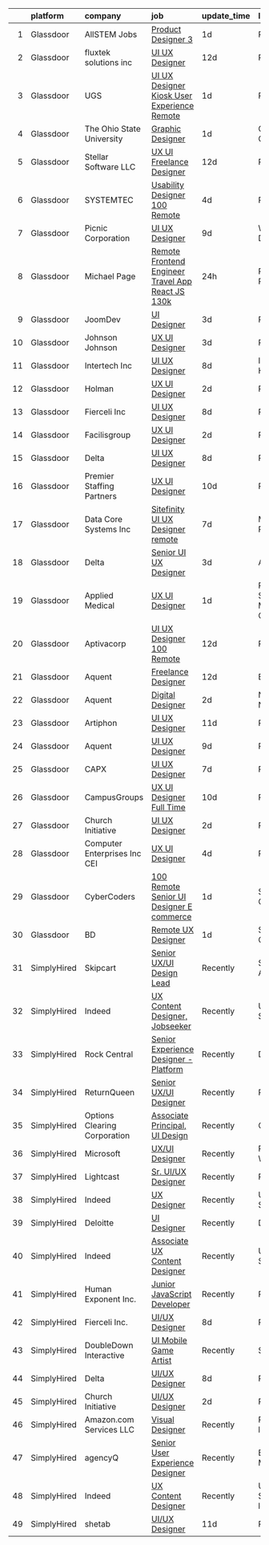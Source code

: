 

|    | platform    | company                         | job                                                                                                                                                                                                                                                                                                                                                                                                                                                                                                                                                                                                                                                                                                                                                                                                                                                                                                                                                                                                                                                                                                                                                                                                                                                                                                                                                                                                                                                          | update_time   | location                   |
|---:|:------------|:--------------------------------|:-------------------------------------------------------------------------------------------------------------------------------------------------------------------------------------------------------------------------------------------------------------------------------------------------------------------------------------------------------------------------------------------------------------------------------------------------------------------------------------------------------------------------------------------------------------------------------------------------------------------------------------------------------------------------------------------------------------------------------------------------------------------------------------------------------------------------------------------------------------------------------------------------------------------------------------------------------------------------------------------------------------------------------------------------------------------------------------------------------------------------------------------------------------------------------------------------------------------------------------------------------------------------------------------------------------------------------------------------------------------------------------------------------------------------------------------------------------|:--------------|:---------------------------|
|  1 | Glassdoor   | AllSTEM   Jobs                  | [Product Designer 3](https://www.glassdoor.com/partner/jobListing.htm?pos=112&ao=1110586&s=58&guid=00000181c2d46dca8a55b51a5492f0be&src=GD_JOB_AD&t=SR&vt=w&ea=1&cs=1_359182ae&cb=1656831110980&jobListingId=1007977969694&cpc=2F9DD8B511C89582&jrtk=3-0-1g71d8rfmkbn0801-1g71d8rg4joqf800-57bcb1dfe1d53da1--6NYlbfkN0AiZrMnqxUjvkrH1BfCsd59OntStyTxBw0I9DVEtrwMU-Xib5p3Gpn3ReCnuNJAbQNtjNCBA5XoRLFRHdJtH1luIjcdkie0603Ikcg7_rD-_hALVeN81Lys8cQQ1EOcGxSJpHVzaq0ijmFcZqMGZL-ZLtg2jbgxI7UxPeaHyOSyilnKC3bZqX8mhCsoPvND274zAmyNVp7Yfz4gPORCJ5mlacFjjUFsamhLn8NZArLtMe-GrTEnEn-6g0kIdjHVbMhl1MivgiC6op_wtgt46gyuHVFmD-aT3WnZrfCIKma6iPsu56ABMjWeDCCOdt8NaFpQiuwUY-zNe_0jRAGQdHhI81biW2fJrOXFN4CE3t-WvI9o7W-ITSj2L0KhvoQwFyMNZCVylO1W2Vz1iV-FoqiZIZoqM6fojZmAtTEb4-d5dkKxIrNttrOoOtdyQijErOrDRt4R6YxRuGbwL-VymRkg35MpEyu0XDN728Jw4hmwWHKbbE_fCOoeWrjhi_GJU54edoQoni7E3JPEaapPlWBE)                                                                                                                                                                                                                                                                                                                                                                                                                                                                                                                                                                                | 1d            | Remote                     |
|  2 | Glassdoor   | fluxtek solutions inc           | [UI UX Designer](https://www.glassdoor.com/partner/jobListing.htm?pos=123&ao=1136043&s=58&guid=00000181c2d46dca8a55b51a5492f0be&src=GD_JOB_AD&t=SR&vt=w&ea=1&cs=1_47b9a7aa&cb=1656831110981&jobListingId=1007951938642&jrtk=3-0-1g71d8rfmkbn0801-1g71d8rg4joqf800-bce5c82171eda4bf-)                                                                                                                                                                                                                                                                                                                                                                                                                                                                                                                                                                                                                                                                                                                                                                                                                                                                                                                                                                                                                                                                                                                                                                         | 12d           | Remote                     |
|  3 | Glassdoor   | UGS                             | [UI UX Designer  Kiosk User Experience  Remote ](https://www.glassdoor.com/partner/jobListing.htm?pos=111&ao=1110586&s=58&guid=00000181c2d46dca8a55b51a5492f0be&src=GD_JOB_AD&t=SR&vt=w&ea=1&cs=1_dc12c117&cb=1656831110980&jobListingId=1007977267676&cpc=AF770993EC679D41&jrtk=3-0-1g71d8rfmkbn0801-1g71d8rg4joqf800-5ef6f03599c90f60--6NYlbfkN0BrSGnOzXdaIaIVgEHygRMMef6rEkxaFBiJYWZG8Sxh_gkTM4KEV5tRyZj7KslSKlyyw-gx81fh60rzf10xQLyJyZm93O_8m_6xnHeZZ8i568p_Fj9ZLCYycP-jydT6H_jkhE_bNISi2PZmqoIyx6H5Ti-3COZs1ZyEZNQpv2ddzJ3IXOFv8lYOzimHPEiefZP4xP1kQdV3_XqZi3Pebbw_Pz0zYy3hzFiw8_kTK3t3Jz9qVt-fxAyJQOAVCDeIRth9WJk4AfJInrPGsHZWVzwk2TCDd8jJ0Dr_QTljeiiwmrpKDnmyKP2kGz8l8XZvSL-LWfZc0HfeMj0PITFpPUQ9UsLTyCfrvduSyHncM9lBjzRMrIsXkgTpgUZH0xBp84WRv_FvKMfoRXCtiMt4hkfPQ1pLsixyDhiubtqQipGs-rI7tBPOCf9i9tAs63SlQPs6a66DyLuFm2Z-aNzSM3oMuz792-OocW1duS7jKubxKdA2t4NqOqLefrm8Pg7Qwog%3D)                                                                                                                                                                                                                                                                                                                                                                                                                                                                                                                                                                      | 1d            | Remote                     |
|  4 | Glassdoor   | The Ohio State University       | [Graphic Designer](https://www.glassdoor.com/partner/jobListing.htm?pos=128&ao=1136043&s=58&guid=00000181c2d46dca8a55b51a5492f0be&src=GD_JOB_AD&t=SR&vt=w&cs=1_32962e56&cb=1656831110981&jobListingId=1007976619780&jrtk=3-0-1g71d8rfmkbn0801-1g71d8rg4joqf800-ca410f61a482518f-)                                                                                                                                                                                                                                                                                                                                                                                                                                                                                                                                                                                                                                                                                                                                                                                                                                                                                                                                                                                                                                                                                                                                                                            | 1d            | Columbus, OH               |
|  5 | Glassdoor   | Stellar Software  LLC           | [UX UI Freelance Designer](https://www.glassdoor.com/partner/jobListing.htm?pos=103&ao=1110586&s=58&guid=00000181c2d46dca8a55b51a5492f0be&src=GD_JOB_AD&t=SR&vt=w&ea=1&cs=1_21c5455c&cb=1656831110978&jobListingId=1007952576276&cpc=56C4EA4A1A191A49&jrtk=3-0-1g71d8rfmkbn0801-1g71d8rg4joqf800-0eefe25d2b1f7dc5--6NYlbfkN0Ag7T5ST3ToIM5SK6lOY2rFzHbgRvuI6EMUSvvS0odH9JpLNm8vkQ1TWpcn0o2QYP59qNT-uG9FWbkUtyMUZIbg_ZSbtBg-7w-AYJoZxzgKyq3Wps8C_W0e-NpDbyTs-trGtysh5Oy1bP51tfzFZQJIiNKepKy_D0xAp1bcWkSJm--6NxN_349w9-uFQSz73k4Sir9uV9qW9CqjCvlKFzWSehH6lRwhoFxDlsxgLnGB9yZtobFgTe1E69uhWc03SERKQQMNtQeHeQALBGlOR39Raxagnzj8ipJLkUwynLjA3hhMs8ywGqYyJHXf6e0b0wTqmYSC8AXzQOTABQU2vF9miqCck1YFRoShDiOoJurmoKGQNtB1ggeP1J9Utxha4XhtS39lS-9nnktMJovVldM8KfuwrfsYUn2bcSCuOfp1INuqquvqilOMG8h-pG0EIlAmrxN4njNTQf889yWp6J_B)                                                                                                                                                                                                                                                                                                                                                                                                                                                                                                                                                                                                                                          | 12d           | Remote                     |
|  6 | Glassdoor   | SYSTEMTEC                       | [Usability Designer  100  Remote](https://www.glassdoor.com/partner/jobListing.htm?pos=110&ao=1110586&s=58&guid=00000181c2d46dca8a55b51a5492f0be&src=GD_JOB_AD&t=SR&vt=w&ea=1&cs=1_a7e46da3&cb=1656831110979&jobListingId=1007968462140&cpc=C4A69CCDBB3B9599&jrtk=3-0-1g71d8rfmkbn0801-1g71d8rg4joqf800-43a64dd75996b5d8--6NYlbfkN0CNeHUGD7Ue-b3jekiDNDEjo8IY_lj4hSgB0hvmEtWZMBpDCaCGlbtOmcLf53Zw-H1Oje8HhXAn8kFjzwygBoOoZ8EpapSyvyXR-Ta2Utnch6IHyNQw18Y0IyhHBSc0QRINySbpznNxcvOLd3alSgQCsSUhNCMeQdAyjHhcaiS9WSmJ5xzeISMp3_EUf41PMW1dQvi9vl7u_CDxMSo4N6HhJwVUOc6xZO5N0O_5QSAileGG1hcnyUlzD1YHhZe1HoqIH2UNW7fnOkBEJla5Lj28NqDrM5AIrk2h3QPCU9BFmz3Vlx9c4UNZuitdWn1wEdXtrc4YYLxm8EvVfGjBlEo6yqnS0OXFgfzVFNvswVcmKME6PMAr5diimDGR6sQjULejOnk15ZAhj33d8ep0pxQPl72DiHAT8zKAda3yxGyC3U8qeXOHIdfUC1IYW3SF3Z-IXdBmUZtEBAlVBz8DnRUA4IJRou59bJNqaeX0JbiFLLtVzg-oqPDl4FyR5TWGTNjwqgaVaGQt-w%3D%3D)                                                                                                                                                                                                                                                                                                                                                                                                                                                                                                                                                                       | 4d            | Remote                     |
|  7 | Glassdoor   | Picnic Corporation              | [UI UX Designer](https://www.glassdoor.com/partner/jobListing.htm?pos=102&ao=1110586&s=58&guid=00000181c2d46dca8a55b51a5492f0be&src=GD_JOB_AD&t=SR&vt=w&cs=1_b1c2c85f&cb=1656831110978&jobListingId=1007959855137&cpc=9FE5D8D7282D4400&jrtk=3-0-1g71d8rfmkbn0801-1g71d8rg4joqf800-56d71957f64b4f26--6NYlbfkN0AZhccrYCUSJlZEde1UnGXnwlG1V9FU8luw-eezWnVYrwkZU9Nn3vDPLiBGdKfRfOKqHoH9lNromLxpJWxz1HCnkCbTKREXczUIw_WJJAFekORbwSnros2KrSQTa6eBeFZB4cuIIu-WAB3SvjdzxzFl2gZrXlqeow6F15u3zaXViiRXiPRmPKqvW_GpcFID44r55ulxLFU0ERoc5yXfSyKml6f2zAkPPxnxhmx-nrBXmznAb8s3cW1lZ8rJV7IRr95tW5TLX9-L-_SBfpD93886NzzwpO7jjrRzlyhc6L5GvNNLjCXgemwADUY3vVHVyy4MxAnY2TvP_kNZ476Es5Kz6azG2mZ49FrcN4nSUqRcOZTiugrEOLsdvbOWMuyib3lpGqpIGM9SCKVoRUJ-_eWRKjhunxEr9dHcze1fNAwUgNs-yFUZWe-rUqZknv_k9R8%3D)                                                                                                                                                                                                                                                                                                                                                                                                                                                                                                                                                                                                                                                                           | 9d            | Washington, DC             |
|  8 | Glassdoor   | Michael Page                    | [Remote Frontend Engineer   Travel App   React JS    130k](https://www.glassdoor.com/partner/jobListing.htm?pos=115&ao=1110586&s=58&guid=00000181c2d46dca8a55b51a5492f0be&src=GD_JOB_AD&t=SR&vt=w&cs=1_f461a5fe&cb=1656831110980&jobListingId=1007978392618&cpc=A65DF3A704A48F9B&jrtk=3-0-1g71d8rfmkbn0801-1g71d8rg4joqf800-259e370233ad0c53--6NYlbfkN0BR3ykMnr3Vw97HK5IC0i9Uo32NXohanwqRY-CI8z69bl4xOa6Yve6w6NlWd53uNOc4yNQxHyE30jHKcHI8T2EoxYr_1xzlVxYFKGPeZ7P2kwzFHH_R28KiLeWpIq5hzB_iUWWVkwtAv7xBrTIjmRzAN6bb0aNvBZYfVhEs9EE9m-inM04eOoX5rnYjFPnmIyB3kLZAcEwSor8MDq5xA9D1Dg8zZK2Q5jVRFlnSBaeY8FjjyUVHWrmOJ6QGpyz9UXxEq4RZrZX-iiAjvCLIk19gcqokOdmilxM11Cuu8XPfyyBJX4XRTKQr-Vbh7-hNlGquRyK7WmLeFYJjVfqHl2zSEbJh4HAicxky1tIsSFfTc4n6NyWCuKQRWVSdweQy-K5Ssv0C0HF1zMzithwZ91_PbajBAq_TL-IU5S9g4_5EJHqlVozJmkKP_1Y4pSFCpyzsO_Hh7oStcjoV7i6eaR7wx7DQeDk6a1I5wbd1E4_3YYOwU2o2iVg-doFItp6hpnlxLhRMLvMysxfBCg09AWc2N3vcCLm7-3FmWLITWy66QeSB0VVF3I3QO1YL1d2xmlIfMzT4zHA-8YE-dFyJiBjJjrCt6kxc8N5DOB8cV09yjZY_eKDAd5VpCUtUkgTWVMYTzmJwykOq9eun7YKCtMiAFuqNIz6TqATZsHPWULXCuNsYwGOzRlLDaRier-ANKXsUX9U1JwEn7IhIj8qrwGuJvpXE7wVPbEyjNw1tzpqxbiABRZs_iUYfnD1o2wQEtQsiJWDyIiAJ7ysS4Ysjqz6d3EmXKfjYQ1CrWQMpjjoTBH5znXvuUZ3l08sTvk-iW4rltL_CFrr4UrK9F9leBfqUKr931aqHGyal0XuZfN8t6l8zyOjej81iW5Q_3VVJ_h5r2T26sK_VGD4FADbizSnVpRVIptGRBASnmdq5NFoDaWUVW6YY-q3XpZ1oT9Q_fsF3Dh2PgFBKDA5VJyl6qN6YKBTrKdRKlrK43-O5ULxqs7TwTc_0Ao1FqFDXHRlIEHd6HCSTRRR-w5jJyhZSUo9CTwO6RjezV3Q%3D) | 24h           | Providence, RI             |
|  9 | Glassdoor   | JoomDev                         | [UI Designer](https://www.glassdoor.com/partner/jobListing.htm?pos=122&ao=1136043&s=58&guid=00000181c2d46dca8a55b51a5492f0be&src=GD_JOB_AD&t=SR&vt=w&cs=1_a913ebe2&cb=1656831110981&jobListingId=1007971047931&jrtk=3-0-1g71d8rfmkbn0801-1g71d8rg4joqf800-17da23ad09464d3c-)                                                                                                                                                                                                                                                                                                                                                                                                                                                                                                                                                                                                                                                                                                                                                                                                                                                                                                                                                                                                                                                                                                                                                                                 | 3d            | Remote                     |
| 10 | Glassdoor   | Johnson   Johnson               | [UX UI Designer](https://www.glassdoor.com/partner/jobListing.htm?pos=127&ao=1136043&s=58&guid=00000181c2d46dca8a55b51a5492f0be&src=GD_JOB_AD&t=SR&vt=w&cs=1_0d62467d&cb=1656831110981&jobListingId=1007971810251&jrtk=3-0-1g71d8rfmkbn0801-1g71d8rg4joqf800-fcb3b0239c2331a4-)                                                                                                                                                                                                                                                                                                                                                                                                                                                                                                                                                                                                                                                                                                                                                                                                                                                                                                                                                                                                                                                                                                                                                                              | 3d            | Raritan, NJ                |
| 11 | Glassdoor   | Intertech  Inc                  | [UI UX Designer](https://www.glassdoor.com/partner/jobListing.htm?pos=101&ao=1110586&s=58&guid=00000181c2d46dca8a55b51a5492f0be&src=GD_JOB_AD&t=SR&vt=w&ea=1&cs=1_271c3e02&cb=1656831110978&jobListingId=1007962072236&cpc=9DC6E4D8324653EE&jrtk=3-0-1g71d8rfmkbn0801-1g71d8rg4joqf800-78a1d7054f60575a--6NYlbfkN0DPtnWd5c3HSXcHE7Q9oJFHp5RQto9btUDg0qVxvc0iqj-fTOFvfyy1ASDi6wx1MLRFKZuqCn0oWFb_YUg9_gQHixz7-UunjvelxgYqfOjCC3bEKi5jKMuP_R0yp6xj-SwrPJPjFxWP82GukHDaXMiFBxo5j3UPfOZe1H9vMPyfwxHXbXjkD5wxDsE6yzyBfs8jQBWzuRHMic_RB5hoZVLDh8rsI4nEAel1r_b9SWHvpf3rwzUfle0DHYjMcFePpMfFK5eg-7aV5pY2_VQphM6gXO7HxP2zB4JLShukH0cAo-hTlstIBlzqr_YGpW41bpOX0Pvv29I2yXD5qYDJ2KdV51T660GlNAAKvU2p_6Dw0UIMK25ARQDgxToCvZZLMhozBHB6CKsRS7jDnzdVp-wXYuOPD7DxH_PkomvITOkAcg6cxdrA1m7DAInMmP1dVZ4XvaQFnS7l55TlcxpBHM26Bxyd5X_AWY9YV4fh0RsA02GcL-ULs8QKo_-Qwtn_TzxYs4v-XKJ2Ifa8S-_dOqGDJ2oUHt3gMM6aZzKxf1DQ4c8aIV0-s5awce2oSbD5O2mZ44p6lXqW2FTBDgadR6Xo)                                                                                                                                                                                                                                                                                                                                                                                                                                                                                                                    | 8d            | Inver Grove Heights, MN    |
| 12 | Glassdoor   | Holman                          | [UX UI Designer](https://www.glassdoor.com/partner/jobListing.htm?pos=108&ao=1110586&s=58&guid=00000181c2d46dca8a55b51a5492f0be&src=GD_JOB_AD&t=SR&vt=w&ea=1&cs=1_04701fec&cb=1656831110979&jobListingId=1007973642994&cpc=F41FEAB56D215062&jrtk=3-0-1g71d8rfmkbn0801-1g71d8rg4joqf800-238feef77c96e465--6NYlbfkN0AKrxVugBVhlJ0S0Z7pE3BPGQID0h4bOx-rxxkQpgeU1Kv1n8-buslZDMXdspg_1sv1_wLs9sAG7DQLN2h3ShBXfr_QsEXPte92ipxE1X9PfQRdZc6i4C0QzdwazTbAreqjImTv4f5ZFjpT4vWSVba9wSTt-IAw0ud_MZHNNmNtdzh9oioCMvi3UwT9rtDuqvWTDGCVi3kXteU_hEDTDAjkI6bKBWu61e4r_Rc6EaBy0MsPYQdCQ2Q_m-w7_GJAyP-mWzdHaInYKaH4THvC5EhkwOc7Lc-2RxtHiMVzpAYtd8Vvq2A6l3VJ3mdGe4yZQYnIrkajwUb7SBJkuakSwCXY471WixvY0-_VzlAvrA_dDCHK-0FlZ7Gii3IYWgprP9mJVYrIQCgAKpFEOiJHOYJ_9WKR1TeBhSkYEIfHCp3vXrMWCf0HEeRUn6fsu5nWIfjqC-790_6qWm2ECnjOLbgbXcjffIzPBVE3PxxsgHR56Swt2HXet6--mbYiMcIkFI8OKk5VWOdPQQ%3D%3D)                                                                                                                                                                                                                                                                                                                                                                                                                                                                                                                                                                                        | 2d            | Remote                     |
| 13 | Glassdoor   | Fierceli Inc                    | [UI UX Designer](https://www.glassdoor.com/partner/jobListing.htm?pos=121&ao=1136043&s=58&guid=00000181c2d46dca8a55b51a5492f0be&src=GD_JOB_AD&t=SR&vt=w&ea=1&cs=1_1c5932fc&cb=1656831110981&jobListingId=1007962531770&jrtk=3-0-1g71d8rfmkbn0801-1g71d8rg4joqf800-73eed2a847697834-)                                                                                                                                                                                                                                                                                                                                                                                                                                                                                                                                                                                                                                                                                                                                                                                                                                                                                                                                                                                                                                                                                                                                                                         | 8d            | Remote                     |
| 14 | Glassdoor   | Facilisgroup                    | [UX UI Designer](https://www.glassdoor.com/partner/jobListing.htm?pos=129&ao=1136043&s=58&guid=00000181c2d46dca8a55b51a5492f0be&src=GD_JOB_AD&t=SR&vt=w&ea=1&cs=1_1691f2e6&cb=1656831110981&jobListingId=1007973970194&jrtk=3-0-1g71d8rfmkbn0801-1g71d8rg4joqf800-bc54a5b8cf9830c6-)                                                                                                                                                                                                                                                                                                                                                                                                                                                                                                                                                                                                                                                                                                                                                                                                                                                                                                                                                                                                                                                                                                                                                                         | 2d            | Remote                     |
| 15 | Glassdoor   | Delta                           | [UI UX Designer](https://www.glassdoor.com/partner/jobListing.htm?pos=124&ao=1136043&s=58&guid=00000181c2d46dca8a55b51a5492f0be&src=GD_JOB_AD&t=SR&vt=w&ea=1&cs=1_1b0ddb0e&cb=1656831110981&jobListingId=1007961480494&jrtk=3-0-1g71d8rfmkbn0801-1g71d8rg4joqf800-97c92886bde86360-)                                                                                                                                                                                                                                                                                                                                                                                                                                                                                                                                                                                                                                                                                                                                                                                                                                                                                                                                                                                                                                                                                                                                                                         | 8d            | Remote                     |
| 16 | Glassdoor   | Premier Staffing Partners       | [UX UI Designer](https://www.glassdoor.com/partner/jobListing.htm?pos=113&ao=1110586&s=58&guid=00000181c2d46dca8a55b51a5492f0be&src=GD_JOB_AD&t=SR&vt=w&ea=1&cs=1_2f032989&cb=1656831110980&jobListingId=1007956772391&cpc=8795CF9063CD573D&jrtk=3-0-1g71d8rfmkbn0801-1g71d8rg4joqf800-fc0c857a1bfdea19--6NYlbfkN0CyyT-f4oNMZz8hL4LR6EcDrl5vB12i7SyJpvAxFYk5ESjE9CwDanhb7km0chTKgrn4T3ISQQYruKkbVeWGuhEp7D044_bRsQQdODtlwC8XpNx48m-vQoNzSCqUPTuBWs5ty6SyagT83UJBwJa6gR9yNVoyg4DGXJjYP3Os3td6xCESlnt-M7GhzImNeALTBgKSxg0sfLb7L4UFVSGLGTjSzgMpKEnraPobV_BcnASuxSsKpM453rulKXBrLJUFgKvdBctr5lorcTT1ajPdr9Lu3xDfyQpxlE6w62_FtE6OfibPb6sstOR5ZnKvjK67woniTQzO9Zh3jEN0VJ4Qo0xDafiixODZtdFjZGSx_2QClufQ8PLCUaPd7FHboCVE3SCuc4_EZOL9IfeGBKUJYrejCoHhjDP04MKy8wCoXdvr4_tHIqlUMcEWP7_-ycMId8vdV-7Q6N_fmtRMwmz4ia40dAX4Yh01YmLHO7uYUfcETQ%3D%3D)                                                                                                                                                                                                                                                                                                                                                                                                                                                                                                                                                                                                                        | 10d           | Remote                     |
| 17 | Glassdoor   | Data Core Systems Inc           | [Sitefinity UI UX Designer remote ](https://www.glassdoor.com/partner/jobListing.htm?pos=130&ao=1136043&s=58&guid=00000181c2d46dca8a55b51a5492f0be&src=GD_JOB_AD&t=SR&vt=w&ea=1&cs=1_b36797dd&cb=1656831110981&jobListingId=1007963008998&jrtk=3-0-1g71d8rfmkbn0801-1g71d8rg4joqf800-84cf6ecd3989af6d-)                                                                                                                                                                                                                                                                                                                                                                                                                                                                                                                                                                                                                                                                                                                                                                                                                                                                                                                                                                                                                                                                                                                                                      | 7d            | Middleton, PA              |
| 18 | Glassdoor   | Delta                           | [Senior UI UX Designer](https://www.glassdoor.com/partner/jobListing.htm?pos=125&ao=1136043&s=58&guid=00000181c2d46dca8a55b51a5492f0be&src=GD_JOB_AD&t=SR&vt=w&cs=1_f28437fd&cb=1656831110981&jobListingId=1007970454477&jrtk=3-0-1g71d8rfmkbn0801-1g71d8rg4joqf800-f928011d7691fc63-)                                                                                                                                                                                                                                                                                                                                                                                                                                                                                                                                                                                                                                                                                                                                                                                                                                                                                                                                                                                                                                                                                                                                                                       | 3d            | Atlanta, GA                |
| 19 | Glassdoor   | Applied Medical                 | [UX UI Designer](https://www.glassdoor.com/partner/jobListing.htm?pos=107&ao=1110586&s=58&guid=00000181c2d46dca8a55b51a5492f0be&src=GD_JOB_AD&t=SR&vt=w&ea=1&cs=1_7eb2edb3&cb=1656831110979&jobListingId=1007977674494&cpc=70D6958B2CFB98E6&jrtk=3-0-1g71d8rfmkbn0801-1g71d8rg4joqf800-8c0117d7f3eb2182--6NYlbfkN0BIC_5kcTbvtVm0sIRMvbKnENZ774lmUhEY4ff4HxBjcpgve5IKWy4GYjWVvscQ0_2xAmVFAfNzojdB2OFjMe-3sxSYiXeCTV3x_oBcYk8DXJ__XA0UNHVTdstSCnhgZdtScbAyiElF1hao5wDpCmrrYqEYpXN6Eqsc3cBN_BdYzXYEBgW7PfxKEuOKlIeOb7klOcukNI89uaf0agHaqQZZUWrIo5sh50enKsXbAipfbsGuiD1j7i28qIslCCIl46AhfellQdbHYxn15ZdoMWE1sbeq-DlZxbPc7_yCoFeDKGGOuA1N865gEZm7k0cOn5E9T5ggDN8QnT6Voh7bHqnjUpd3LO4JJ72-PsyIMd2nwslujmwyNTzfkq3kogfVwmvqKm5dh-mwEcTtvPuKXGYbjx-GjQgUQX5ji6kY0xKEV2jIU6eCIsPq2-whpemrvbYm6STBoCfnSNGTqoQGorCRhHRyEr_Y-Fsfno9sntnlAkq60oOTu9us6Bpfd6EKZht8bpmR-67rpQI9Rq9yOR7r)                                                                                                                                                                                                                                                                                                                                                                                                                                                                                                                                                                                    | 1d            | Rancho Santa Margarita, CA |
| 20 | Glassdoor   | Aptivacorp                      | [UI UX Designer  100  Remote ](https://www.glassdoor.com/partner/jobListing.htm?pos=126&ao=1136043&s=58&guid=00000181c2d46dca8a55b51a5492f0be&src=GD_JOB_AD&t=SR&vt=w&ea=1&cs=1_13d160d1&cb=1656831110981&jobListingId=1007951932911&jrtk=3-0-1g71d8rfmkbn0801-1g71d8rg4joqf800-2f79b49483918679-)                                                                                                                                                                                                                                                                                                                                                                                                                                                                                                                                                                                                                                                                                                                                                                                                                                                                                                                                                                                                                                                                                                                                                           | 12d           | Remote                     |
| 21 | Glassdoor   | Aquent                          | [Freelance Designer](https://www.glassdoor.com/partner/jobListing.htm?pos=119&ao=1110586&s=58&guid=00000181c2d46dca8a55b51a5492f0be&src=GD_JOB_AD&t=SR&vt=w&cs=1_8be75218&cb=1656831110980&jobListingId=1007951854005&cpc=AC285F3A3ECA6BB0&jrtk=3-0-1g71d8rfmkbn0801-1g71d8rg4joqf800-6b7fd33a2215014d--6NYlbfkN0DMrcEu7yrtATojKJA7cEzGQ3FdRGWLh0CZQInL4ECGI9gD0Wolx9R2v-Aex0-GK06r7jr2yfZu2kgVp0sZ6EVIkEqLy6HsuE2xUXhgtTuSH9aW2iy6JFsbhnXD4lqd6o63KHNWKa-kIX3_-LGQy9gB229gQG10FH9U8oHTTPVyC0V3fGpTQpO22JK0-hOqctiqvEjcwUe5UDJJmVG8yZUE61Fnn1Oga224fTc1PZaHqF8qKWnrjDFdQP_2Xvd4LVXPCSOEE7gcL3FthhAgcHWPfobnTkzCToMnitOzGkVtl6qbFUMBXIyLVuqAJ91pn8uGf93tIMKvjaHKQ_a000DCgbbwa4ZGmaY2M6JcuPrI8jT5r8K8Wwz7Sks4_zm8H4nJDBI9Nn-Smfl6iqv_wfZ8Z7EohIPrcSHJ9YB9shDCIwwrkzfjzkEeNWYBCCGNexaHwZXWD3Tdxg%3D%3D)                                                                                                                                                                                                                                                                                                                                                                                                                                                                                                                                                                                                                                                         | 12d           | Boston, MA                 |
| 22 | Glassdoor   | Aquent                          | [Digital Designer](https://www.glassdoor.com/partner/jobListing.htm?pos=114&ao=1110586&s=58&guid=00000181c2d46dca8a55b51a5492f0be&src=GD_JOB_AD&t=SR&vt=w&cs=1_a7ce6d03&cb=1656831110980&jobListingId=1007974808027&cpc=9C2286EA3771AAF6&jrtk=3-0-1g71d8rfmkbn0801-1g71d8rg4joqf800-97dd130a0deded45--6NYlbfkN0DMrcEu7yrtATojKJA7cEzGQ3FdRGWLh0CZQInL4ECGI9gD0Wolx9R2v-Aex0-GK04ywicxsmxmYO50ZjCs5zjyaVSkSbF_X2hyJ5ZIgODAsVjiUwAdIZuCAYNKwQo8v8Lte7EQUV6bE0XUvSlhNKyJwS2I22ozIThQ9ZP3cNFDv2UIpxiA19aURBB8AI4nyUU1jKR5ZrnRE9GUVuIi2RLT2ivovz2P1JTq9QqOmjVj7paaTOZcqkoxJu8J6kl9xc8K0XWsOs__X9d7K15LObc3Ea9LVJ284bkF89eTW54_KBRHQrTAZYNBre4boqqs5kuSmXX7wjYol5Z-wSGJOv8nnlRDBq6U8cHViH-MNbXHq_IfFBqQeXDMRORq1vqXtNVlyK6tJwlD4YyPn1CwUQc5uLnoolSimofEv8iOvk89S_SfbGIxTSuYYQAIOJek2BcoKcnZE28TXw%3D%3D)                                                                                                                                                                                                                                                                                                                                                                                                                                                                                                                                                                                                                                                           | 2d            | New York, NY               |
| 23 | Glassdoor   | Artiphon                        | [UI UX Designer](https://www.glassdoor.com/partner/jobListing.htm?pos=106&ao=1110586&s=58&guid=00000181c2d46dca8a55b51a5492f0be&src=GD_JOB_AD&t=SR&vt=w&ea=1&cs=1_ff03f0e0&cb=1656831110979&jobListingId=1007954190531&cpc=DE56C24FF6DEC286&jrtk=3-0-1g71d8rfmkbn0801-1g71d8rg4joqf800-6c2410f70cbb4faf--6NYlbfkN0DdNONLqhA8z6QrX6vw37qu8cGScUjPKwqVQr3YAsb4-7w0lSnzFnKYtgOdXE13Ax0fHU7WxFaue_A0uHyjrVOj__gZavLB4xvcBsXYFAkVwANMmT9KN611eYUvoCgpaJGLAbVbsWQn51iVW_ktBUQdAt_X3uYJvaVVqF1devWBC0wVYeKsW6yeE8DHcLQaF88KOcW37QDXhboriyfDkbW7QpS6Wtyj42JN23uKS7oW1Hgi7nUHCn3XjpwIKxPtzFfjfH1G37_z6DcoPXcMEJ4g3l5_f9n54aJAOBWv4o97sjakl-8OqUgAby2uOSBNqQZykDNYPvp7fC1KL7BqHKgg0QHKENg-30kEbw4SFUjUMOZtyxWYRHMuOKWU2wJUd7vKfkJTyM1Tw3f5JQ2mW3TF-VuW09v3qn6IHhvWKLdg9_TuXWoxQHkz4r2q8C5ur0hCDwuuUQuUuWai52A2qRQLanQ8XerPrFuOZ0QewDrgIy0hiAUF5em6)                                                                                                                                                                                                                                                                                                                                                                                                                                                                                                                                                                                                                    | 11d           | Remote                     |
| 24 | Glassdoor   | Aquent                          | [UI   UX Designer](https://www.glassdoor.com/partner/jobListing.htm?pos=118&ao=1110586&s=58&guid=00000181c2d46dca8a55b51a5492f0be&src=GD_JOB_AD&t=SR&vt=w&cs=1_886a6256&cb=1656831110980&jobListingId=1007959438364&cpc=6FC5BA77C9A4CD78&jrtk=3-0-1g71d8rfmkbn0801-1g71d8rg4joqf800-7ba501d8f022467a--6NYlbfkN0DMrcEu7yrtATojKJA7cEzGQ3FdRGWLh0CZQInL4ECGI9gD0Wolx9R2EDT7B77c2cSlCqdmXfWM-OScmEOkGMgDduhYKtdfbMDS5LbnoFhs6CEx4wTEaQbpjZbt0vUmiOoURhNB61ggeJP_aSnMUzk3QkdRK49hilcXilknIKyxR4IueQ0jSUUgvcacXzXi-RWVvWx78CMrjeaitB4FFOnTS8KrpJyha5ezhh36TOKBTBQShzaNs9hPz5tfTI0QJhjsmuJAGW5rY1b-fZy4beZVkzhpvgJLza6l19imZNT1P84o6O-k9Kwx_Dk4kO0DjZkPZNhOlVN0mcyxNQuCIRlnDvGxjdNC12-aiZFIJHBhYzrkNZzJJ-8hFdJVM29XFf6mINCjuUqtD2ztpU24UuDn4h3FIi0ij2b3nkY8gJAxCda2ha-LO9jWNTJ6As-Z9mKH4zVhqEgtkg%3D%3D)                                                                                                                                                                                                                                                                                                                                                                                                                                                                                                                                                                                                                                                           | 9d            | Remote                     |
| 25 | Glassdoor   | CAPX                            | [UI UX Designer](https://www.glassdoor.com/partner/jobListing.htm?pos=104&ao=1110586&s=58&guid=00000181c2d46dca8a55b51a5492f0be&src=GD_JOB_AD&t=SR&vt=w&ea=1&cs=1_08c3859e&cb=1656831110979&jobListingId=1007963610137&cpc=47CFDC01B3F81FAC&jrtk=3-0-1g71d8rfmkbn0801-1g71d8rg4joqf800-3741b7e48eebc2b5--6NYlbfkN0AZiaPZyccuKjlre0e0RaBFeO48J0QExrO5hcuLctOVaEe4jn3sP_uCDkaJ9aMXDjdBLKv55yOmKCyVPjr64NWcjimX-JGM6hSxiWprJdTi6_vLk6x8y4UFdT-cZBn9EMAq75NuovSqtyefscW1QU40hllgczFlJTQYkIma-Pjks_lZlRjBr57U-1_Y-cj3VPV51mJsBqN-OGWIkEJtDkosvt7lKKU9-QrifZfJ4Rjs85qgGdEfGgLPMZly9gXzfLZe_uld8NQrwJMvniJY1Z8eny-MezcnuR3mtfTU2auius6keGR0t9bZeSXMBW19_2tUv7Gjd4ptK2UPMMhHyNlJsunA4EruPDg38idFhXiQFk4E8YMd0TIzaYTeSn1U-k0l9q6zPHpC02I2eaa3ifvBYIUWSGyc4tTifklBwFwDOyOuqiMVi1nppy_Y5rrOonEhlCcBOLUdnQs1AUBK3aYo0kvbGwjKBOvzyXuqNg5VpHTc5QAEWKp8)                                                                                                                                                                                                                                                                                                                                                                                                                                                                                                                                                                                                                    | 7d            | Remote                     |
| 26 | Glassdoor   | CampusGroups                    | [UX UI Designer  Full Time ](https://www.glassdoor.com/partner/jobListing.htm?pos=120&ao=1136043&s=58&guid=00000181c2d46dca8a55b51a5492f0be&src=GD_JOB_AD&t=SR&vt=w&cs=1_7352b0ce&cb=1656831110981&jobListingId=1007957992639&jrtk=3-0-1g71d8rfmkbn0801-1g71d8rg4joqf800-b4b55dab1f200b77-)                                                                                                                                                                                                                                                                                                                                                                                                                                                                                                                                                                                                                                                                                                                                                                                                                                                                                                                                                                                                                                                                                                                                                                  | 10d           | Remote                     |
| 27 | Glassdoor   | Church Initiative               | [UI UX Designer](https://www.glassdoor.com/partner/jobListing.htm?pos=105&ao=1110586&s=58&guid=00000181c2d46dca8a55b51a5492f0be&src=GD_JOB_AD&t=SR&vt=w&ea=1&cs=1_6af8b1b0&cb=1656831110979&jobListingId=1007973088819&cpc=B101C867B3EF2D75&jrtk=3-0-1g71d8rfmkbn0801-1g71d8rg4joqf800-d4520361eac4d9f1--6NYlbfkN0C9f_2arVLE-Rd4kzKEfGSPmRzcdOMQdotxSY0xbVeqZZrKqQzlNVP578Pkodo6bdQ_yJAQR5j6f5oQHEOrxnYpeAB9vneFtjkymp7TdaH1bZfKj4mHoRnrH2NtnyQXLPWwwgTB67996rAPmWiOOi7v1NpH_vSnFXmsSFtBUkKOresuHMmpqjUgOUWJvAQvVXCOuEOcjxcpTXJCJVv2nVmMD_Reln2pDbjGt0mOc5SarVOKVyfb_6BuKNgMXztKWIatw-PKWcFcU5SHOjFkNfzn7UViZn_eiogotiRTf1nBLlyHRbjruwy2ttfsIum56L38J-SLeEhbnAfLFHIdnFiXskQGTccj7zWZbpQ5jInWh9YBgvEOQRqA3QcC5moJZy40C_4Sn_OCXcDwWUyqTApiCH9ruLz4T7nUsZFp_gA-E_jM8TM_zMbc6_2xF64vhXrxo-KmaiyQqzWq99dQmuwqs2YVAwaRgY6uQgPlHS6nJakWEhxjayiSEO6ogTtpg7k%3D)                                                                                                                                                                                                                                                                                                                                                                                                                                                                                                                                                                                                      | 2d            | Remote                     |
| 28 | Glassdoor   | Computer Enterprises  Inc   CEI | [UX UI Designer](https://www.glassdoor.com/partner/jobListing.htm?pos=116&ao=1110586&s=58&guid=00000181c2d46dca8a55b51a5492f0be&src=GD_JOB_AD&t=SR&vt=w&ea=1&cs=1_68ad383e&cb=1656831110980&jobListingId=1007968381003&cpc=451933188B21919D&jrtk=3-0-1g71d8rfmkbn0801-1g71d8rg4joqf800-abbc6aa48fbf8a66--6NYlbfkN0AVVnl_N3xmP3MApcGA3sr6MLnz8P423WWILI1WvbjE8Ry71v-lom9NKs8rBQiPPSdmfW4xDRsn6CWkbvgSo1BqiKRAF91wOjBR4fxrW6PQInEdoJ_YdwN6nR1ffU1NCtYo7gQpv72Z2LfZPXgsvsC1gayhmHjsfDR61iC_nAlGj1QxiCNdfi9KF7WB2rdpgkCl9Om52P8kyFT6oz8pweeipm28obmjAANT_zfPFo4guttOs7VtSaklj3juCWak8KbnPET9jCRdTpw_V9N6tHmkjmvYgJ_tF3MdjLVbqfrTrH-YqdAP_7l5r_YC1X5HlzUcbwdleMR3mREmTEx5ASIMjEZ_eFedrwVCmljU8NvorFCvyOnYlrpUUoKRCU858BxK_Shg2EvjIsesj1vjyUy2m6YAsAMrKgLejXdSlkkwyeNmxAAGaP99cyHkezQYo5qKDoUR6UJc3b5KzcABNvu3GzwzMO8262K1-ia3Yxu5YnAyg4RBMKSZ)                                                                                                                                                                                                                                                                                                                                                                                                                                                                                                                                                                                                                    | 4d            | Remote                     |
| 29 | Glassdoor   | CyberCoders                     | [100  Remote  Senior UI Designer  E commerce ](https://www.glassdoor.com/partner/jobListing.htm?pos=117&ao=1110586&s=58&guid=00000181c2d46dca8a55b51a5492f0be&src=GD_JOB_AD&t=SR&vt=w&ea=1&cs=1_84f67407&cb=1656831110980&jobListingId=1007977538493&cpc=A65DF3A704A48F9B&jrtk=3-0-1g71d8rfmkbn0801-1g71d8rg4joqf800-a55da8abeab35fa2--6NYlbfkN0CpFJQzrgRR8WqXWK1qKKEqALWJw739KlKqr2H-MSI4eoBlI4EFrmor2FYZMP3muM2s5Nb0lMR34ojllIfPp5ktAqzVkuSCxzxHA2pnqmu7nh4ikav1t-usQYyMxrrUygrrvl_44H3wyWe7OjKnGBHHf4m5iAndeKd02QHBSurDHPrMUjwHvtT2EbCrtA3kne0XlOp1TZceoP8iXBNaFvzHcBCj9Q9fPaiF6cn_ST2kYcNFBjoLVHD3exCF9GO7mbLio6zryXyiljcez21DjJxqhoaxE2nyPMt7pR2xz8iEA1BxNF7DOH1_SI0CWGHC_sv6Es3t_T6RgoDOspdMG2woWi1EeYXLFknm_E4Z8lqBAhpW8ORZHhv_GWrAlPi_uFd1tTPvuVsl8vyLyzgbgpUl_ID6bNSilH2EOoma_TJqn6wOoMqAbTRPgiI1jitE6lUAs1bSV3p5CLym8ZXb2xCKF5sHhDpO5NltC0mzuSd3dU_5_Y4-wBpaqYyq6Fbmoe0s464mnsv4a3RueQbBrp06ZmQVxsRGcpfVnAeVv1pD_T4010KkDMXuxHUayKU8Esf_9Up94g5FN60vICdyuK3qms1I6yVzg6WUmEzIQPqS9qVRnLF9jYnp4KB7Q1j9t0Qu6hM9gJZrXZSDleZ1AuXCFCnWlEPLCM7CXsZXtNsgnoxhPmFQ2IxWb2DNbcqv4K1mv-2I0uS42NX9u_Cd7tt5LIDZp1GXX5R_2Liu0r07BUXdT_xSR5X27OLsZMApCrsKCRQMdqmwoHcJbEI-juid8gUtzzXu4tkmRYkhl--jcZDa1vXT22fm_o6kMlRNOOjsstI6B--lwcIwgCw-6tFq2JaCJwe3_mnZBUtooZ5XNx1MENQQLaQ3nCOj3-oHpwnngzUC0dRG8il5F77VqlAEjmF486arSc3DaZYb-KCJQQQG2uA6Mr7AuaZ-YBS-h3emyRpv8mvPZpx5PuXw3Sc8ipm_6juNx83eq5tZIiSS1Cirph2c3GRA)                                                      | 1d            | San Diego, CA              |
| 30 | Glassdoor   | BD                              | [Remote UX Designer](https://www.glassdoor.com/partner/jobListing.htm?pos=109&ao=1110586&s=58&guid=00000181c2d46dca8a55b51a5492f0be&src=GD_JOB_AD&t=SR&vt=w&cs=1_ef726007&cb=1656831110979&jobListingId=1007977504263&cpc=FB7E4A1762AE5BEC&jrtk=3-0-1g71d8rfmkbn0801-1g71d8rg4joqf800-b90078eb66079d10--6NYlbfkN0AcHUfBj75b90Qw44TzDqe4EiDYSSbl4s0FdO1ZkyjPzosLp2ytk1sffb7nvvNiqhh-bueLdALHNdHKrbFdnIJjC6o72aeEMKx_vN3ErgzzC-q6ClUoe1L7mGK4Y1YSyVVIhCSdIZNXVg6DW02HPcLKTXS2k0iT1dzMwrORDw3dr7YS98HFirIQJinBOPxQn01xW5IoqW4Drh8HKGwdryDrQ-NoG_Pl-tbZfYxpLPoj6gnPLsu6m6n0aK9bT5881Ld47vHps3rQCDOjVvSYUilMoY025N0Y5wVDi0aQQyabrs9jMqQ1BaqT7DnE2SPaMzStnCGIQbdniUGCDlnlYkcjitp9ss_7zZTnAncA5a3mZPvE7vnJTleXenoAnkwTWaF1wEK_qB88etTSehiI1I2tKQSzr_5YnXIH-WUASQ_aBpvH6Cj-fcrleGHuHlvemjZWvNO5fSui_ZWm1M2erRI3aBECNwS3vXfGAV4y8aOrm-MGYmxWkgrDhlNscnfUgiTFHRcDZlM6lcces1OwnXN_yNu6hsRNIbxajKKnAP6mAXDr0nl4NAXgnPthVMeMl8amP-zO_dRMtYRq23rdIlwlKDLPJdBtZWU%3D)                                                                                                                                                                                                                                                                                                                                                                                                                                                                                                       | 1d            | San Diego, CA              |
| 31 | SimplyHired | Skipcart                        | [Senior UX/UI Design Lead](https://www.simplyhired.com/job/b8bhiKm_66-0flm92GBUCPuQo9te4QU26zexBYiGWVWqfnRzQy_nPg?q=ui+designer)                                                                                                                                                                                                                                                                                                                                                                                                                                                                                                                                                                                                                                                                                                                                                                                                                                                                                                                                                                                                                                                                                                                                                                                                                                                                                                                             | Recently      | San Antonio, TX            |
| 32 | SimplyHired | Indeed                          | [UX Content Designer, Jobseeker](https://www.simplyhired.com/job/c4iVL5LRXjz_GEjfhkemsjoYlO5b5eqDuNw6fNBGN2VUZ228ghEQBQ?q=ui+designer)                                                                                                                                                                                                                                                                                                                                                                                                                                                                                                                                                                                                                                                                                                                                                                                                                                                                                                                                                                                                                                                                                                                                                                                                                                                                                                                       | Recently      | United States              |
| 33 | SimplyHired | Rock Central                    | [Senior Experience Designer - Platform](https://www.simplyhired.com/job/alolWizv0W4qiWg_sx4PQc0K3PlY3ygKtI2QISrytGkJECpv345yYw?q=ui+designer)                                                                                                                                                                                                                                                                                                                                                                                                                                                                                                                                                                                                                                                                                                                                                                                                                                                                                                                                                                                                                                                                                                                                                                                                                                                                                                                | Recently      | Detroit, MI                |
| 34 | SimplyHired | ReturnQueen                     | [Senior UX/UI Designer](https://www.simplyhired.com/job/Ny1GneB6RrcsBpQdee8rr4myZOR7nFCqkfZB-fgX_OGyXzU7e-wOpQ?q=ui+designer)                                                                                                                                                                                                                                                                                                                                                                                                                                                                                                                                                                                                                                                                                                                                                                                                                                                                                                                                                                                                                                                                                                                                                                                                                                                                                                                                | Recently      | Ramsey, NJ                 |
| 35 | SimplyHired | Options Clearing Corporation    | [Associate Principal, UI Design](https://www.simplyhired.com/job/W92YsuUW4xbt8AD3mTP4SQGrVXpulViZ7_LHfCXEUtW2GMS18CQL7g?q=ui+designer)                                                                                                                                                                                                                                                                                                                                                                                                                                                                                                                                                                                                                                                                                                                                                                                                                                                                                                                                                                                                                                                                                                                                                                                                                                                                                                                       | Recently      | Chicago, IL                |
| 36 | SimplyHired | Microsoft                       | [UX/UI Designer](https://www.simplyhired.com/job/BLZaPUEFlOvYJyNflH2k5nqZ-8uUi_xgo4S7ZxXwVMSXbWyO9JGHHA?q=ui+designer)                                                                                                                                                                                                                                                                                                                                                                                                                                                                                                                                                                                                                                                                                                                                                                                                                                                                                                                                                                                                                                                                                                                                                                                                                                                                                                                                       | Recently      | Redmond, WA                |
| 37 | SimplyHired | Lightcast                       | [Sr. UI/UX Designer](https://www.simplyhired.com/job/Blop_cIHsU0b3MTPkNvmM7G0Tdp6axGJLSrzu3TsOhXnzGnzcarlkQ?q=ui+designer)                                                                                                                                                                                                                                                                                                                                                                                                                                                                                                                                                                                                                                                                                                                                                                                                                                                                                                                                                                                                                                                                                                                                                                                                                                                                                                                                   | Recently      | Remote                     |
| 38 | SimplyHired | Indeed                          | [UX Designer](https://www.simplyhired.com/job/7GiZIE7D3Vdy_WwQaWJKRxT3iPyT6Rqzli4Zo5eTP3IEz4tsOt1bKA?q=ui+designer)                                                                                                                                                                                                                                                                                                                                                                                                                                                                                                                                                                                                                                                                                                                                                                                                                                                                                                                                                                                                                                                                                                                                                                                                                                                                                                                                          | Recently      | United States              |
| 39 | SimplyHired | Deloitte                        | [UI Designer](https://www.simplyhired.com/job/m2lip-CYexBwKN9z39oOFrcUVZRWZl37SJFZyF8Sysv32EJXA8r9oA?q=ui+designer)                                                                                                                                                                                                                                                                                                                                                                                                                                                                                                                                                                                                                                                                                                                                                                                                                                                                                                                                                                                                                                                                                                                                                                                                                                                                                                                                          | Recently      | Denver, CO                 |
| 40 | SimplyHired | Indeed                          | [Associate UX Content Designer](https://www.simplyhired.com/job/jTL8TTzm9pord3R-G2SUEA9b5BokXNkRRgFHO_h6K3y7OuMiqqNSBA?q=ui+designer)                                                                                                                                                                                                                                                                                                                                                                                                                                                                                                                                                                                                                                                                                                                                                                                                                                                                                                                                                                                                                                                                                                                                                                                                                                                                                                                        | Recently      | United States              |
| 41 | SimplyHired | Human Exponent Inc.             | [Junior JavaScript Developer](https://www.simplyhired.com/job/PTV9S7A6lUX9p5R04glspUPwTi-M535ONlmFlTxSijfsIywKBY_anw?q=ui+designer)                                                                                                                                                                                                                                                                                                                                                                                                                                                                                                                                                                                                                                                                                                                                                                                                                                                                                                                                                                                                                                                                                                                                                                                                                                                                                                                          | Recently      | Remote                     |
| 42 | SimplyHired | Fierceli Inc.                   | [UI/UX Designer](https://www.simplyhired.com/job/4mPUVp9vxF3mJYKFcT1rrol9Wae_aOm6KyPlvQzGE6rdo8ZB3-RdnA?q=ui+designer)                                                                                                                                                                                                                                                                                                                                                                                                                                                                                                                                                                                                                                                                                                                                                                                                                                                                                                                                                                                                                                                                                                                                                                                                                                                                                                                                       | 8d            | Remote                     |
| 43 | SimplyHired | DoubleDown Interactive          | [UI Mobile Game Artist](https://www.simplyhired.com/job/TOxGl5diRsz23HAJC9oePvNB-v4d2dBG2z6ABLiDKoxs86ndD_kO9w?q=ui+designer)                                                                                                                                                                                                                                                                                                                                                                                                                                                                                                                                                                                                                                                                                                                                                                                                                                                                                                                                                                                                                                                                                                                                                                                                                                                                                                                                | Recently      | Seattle, WA                |
| 44 | SimplyHired | Delta                           | [UI/UX Designer](https://www.simplyhired.com/job/kX2yZk3voC0Dy2smoadteOisaYu4sPTz5P1CYwnLLQRatZR0CgNytA?q=ui+designer)                                                                                                                                                                                                                                                                                                                                                                                                                                                                                                                                                                                                                                                                                                                                                                                                                                                                                                                                                                                                                                                                                                                                                                                                                                                                                                                                       | 8d            | Remote                     |
| 45 | SimplyHired | Church Initiative               | [UI/UX Designer](https://www.simplyhired.com/job/TXkmh-1pIKmKKNm9FM-1lbTlVLJN-kxwAUs9F7NakwkGTRK2yMNtYg?q=ui+designer)                                                                                                                                                                                                                                                                                                                                                                                                                                                                                                                                                                                                                                                                                                                                                                                                                                                                                                                                                                                                                                                                                                                                                                                                                                                                                                                                       | 2d            | Remote                     |
| 46 | SimplyHired | Amazon.com Services LLC         | [Visual Designer](https://www.simplyhired.com/job/07csdT2C5wUC0BjRkvFLfN-A2TKuc9tkdRnFlCKVrN7nw2oJdE55kw?q=ui+designer)                                                                                                                                                                                                                                                                                                                                                                                                                                                                                                                                                                                                                                                                                                                                                                                                                                                                                                                                                                                                                                                                                                                                                                                                                                                                                                                                      | Recently      | Remote +2 locations        |
| 47 | SimplyHired | agencyQ                         | [Senior User Experience Designer](https://www.simplyhired.com/job/cIDtvicOoH53aMYEP0Ljm-akwv5PTKqGSpFWDKdyocaD4666RjrRkA?q=ui+designer)                                                                                                                                                                                                                                                                                                                                                                                                                                                                                                                                                                                                                                                                                                                                                                                                                                                                                                                                                                                                                                                                                                                                                                                                                                                                                                                      | Recently      | Bethesda, MD               |
| 48 | SimplyHired | Indeed                          | [UX Content Designer](https://www.simplyhired.com/job/aDBjFfzZ9DcMN4IbM66ZVs2pLxGAq2K7YFcuBsYeDm6LJutgKssEeA?q=ui+designer)                                                                                                                                                                                                                                                                                                                                                                                                                                                                                                                                                                                                                                                                                                                                                                                                                                                                                                                                                                                                                                                                                                                                                                                                                                                                                                                                  | Recently      | United States +1 location  |
| 49 | SimplyHired | shetab                          | [UI/UX Designer](https://www.simplyhired.com/job/YLKRfUS5oOzs4HbBg-TnVyCvdhYxW7ATRrV5Ggt5CmpKZR_uoneJyQ?q=ui+designer)                                                                                                                                                                                                                                                                                                                                                                                                                                                                                                                                                                                                                                                                                                                                                                                                                                                                                                                                                                                                                                                                                                                                                                                                                                                                                                                                       | 11d           | Remote                     |